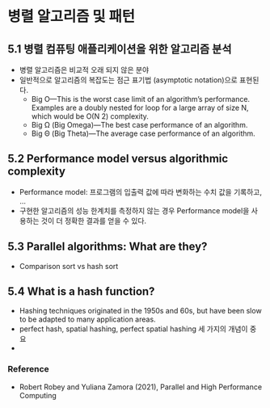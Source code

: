 # 병렬 알고리즘 및 패턴

## 5.1 병렬 컴퓨팅 애플리케이션을 위한 알고리즘 분석
* 병렬 알고리즘은 비교적 오래 되지 않은 분야
* 일반적으로 알고리즘의 복잡도는 점근 표기법 (asymptotic notation)으로 표현된다. 
  * Big O—This is the worst case limit of an algorithm’s performance. Examples are a doubly nested for loop for a large array of size N, which would be O(N 2) complexity.
  *  Big Ω (Big Omega)—The best case performance of an algorithm.
  *  Big Θ (Big Theta)—The average case performance of an algorithm.


## 5.2 Performance model versus algorithmic complexity
* Performance model: 프로그램의 입출력 값에 따라 변화하는 수치 값을 기록하고, ...
* 구현한 알고리즘의 성능 한계치를 측정하지 않는 경우 Performance model을 사용하는 것이 더 정확한 결과를 얻을 수 있다. 

## 5.3 Parallel algorithms: What are they?
* Comparison sort vs hash sort

## 5.4 What is a hash function?
* Hashing techniques originated in the 1950s and 60s, but have been slow to be adapted to many application areas. 
* perfect hash, spatial hashing, perfect spatial hashing 세 가지의 개념이 중요
* 

### Reference
* Robert Robey and Yuliana Zamora (2021), Parallel and High Performance Computing 
